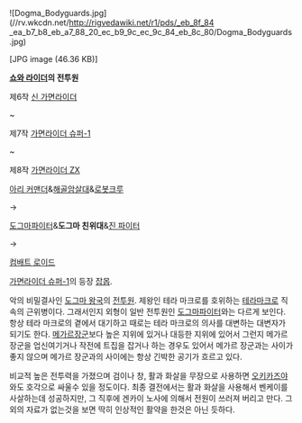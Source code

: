 ![Dogma_Bodyguards.jpg](//rv.wkcdn.net/http://rigvedawiki.net/r1/pds/_eb_8f_84
_ea_b7_b8_eb_a7_88_20_ec_b9_9c_ec_9c_84_eb_8c_80/Dogma_Bodyguards.jpg)

[JPG image (46.36 KB)]

  

**[쇼와 라이더](%EC%87%BC%EC%99%80%20%EB%9D%BC%EC%9D%B4%EB%8D%94.md)의 전투원**

제6작 [신 가면라이더](%EC%8B%A0%20%EA%B0%80%EB%A9%B4%EB%9D%BC%EC%9D%B4%EB%8D%94.md)

~

제7작 [가면라이더 슈퍼-1](%EA%B0%80%EB%A9%B4%EB%9D%BC%EC%9D%B4%EB%8D%94%20%EC%8A%88%ED%8D%BC-1.md)

~

제8작 [가면라이더 ZX](%EA%B0%80%EB%A9%B4%EB%9D%BC%EC%9D%B4%EB%8D%94%20ZX.md)

[아리 커맨더](%EC%95%84%EB%A6%AC%20%EC%BB%A4%EB%A7%A8%EB%8D%94.md)&[해골암살대](%ED%95%B4%EA%B3%A8%20%EC%95%94%EC%82%B4%EB%8C%80.md)&[로봇크루](%EB%A1%9C%EB%B4%87%20%ED%81%AC%EB%A3%A8.md)

→

[도그마파이터](%EB%8F%84%EA%B7%B8%EB%A7%88%20%ED%8C%8C%EC%9D%B4%ED%84%B0.md)&**도그마
친위대**&[진 파이터](%EC%A7%84%20%ED%8C%8C%EC%9D%B4%ED%84%B0.md)

→

[컴배트 로이드](%EC%BB%B4%EB%B0%B0%ED%8A%B8%20%EB%A1%9C%EC%9D%B4%EB%93%9C.md)

  
[가면라이더 슈퍼-1](%EA%B0%80%EB%A9%B4%EB%9D%BC%EC%9D%B4%EB%8D%94%20%EC%8A%88%ED%8D%BC-1.md)의 등장 [잡몹](%EC%9E%A1%EB%AA%B9.md).

악의 비밀결사인 [도그마 왕국](%EB%8F%84%EA%B7%B8%EB%A7%88%20%EC%99%95%EA%B5%AD.md)의
[전투원](%EC%A0%84%ED%88%AC%EC%9B%90#s-2.md). 제왕인 테라 마크로를 호위하는 [테라마크로](%ED%85%8C%EB%9D%BC%20%EB%A7%88%ED%81%AC%EB%A1%9C.md) 직속의 근위병이다. 그래서인지
외형이 일반 전투원인 [도그마파이터](%EB%8F%84%EA%B7%B8%EB%A7%88%20%ED%8C%8C%EC%9D%B4%ED%84%B0.md)와는 다르게
보인다. 항상 테라 마크로의 곁에서 대기하고 때로는 테라 마크로의 의사를 대변하는 대변자가 되기도 한다. [메가르장군](%EB%A9%94%EA%B0%80%EB%A5%B4%20%EC%9E%A5%EA%B5%B0.md)보다 높은 지위에 있거나 대등한
지위에 있어서 그런지 메가르 장군을 업신여기거나 작전에 트집을 잡거나 하는 경우도 있어서 메가르 장군과는 사이가 좋지 않으며 메가르 장군과의
사이에는 항상 긴박한 공기가 흐르고 있다.

비교적 높은 전투력을 가졌으며 검이나 창, 활과 화살을 무장으로 사용하면 [오키카즈야](%EC%98%A4%ED%82%A4%20%EC%B9%B4%EC%A6%88%EC%95%BC.md)와도 호각으로 싸울수 있을
정도이다. 최종 결전에서는 활과 화살을 사용해서 벤케이를 사살하는데 성공하지만, 그 직후에 겐카이 노사에 의해서 전원이 쓰러져 버리고 만다.
그외의 자료가 없는것을 보면 딱히 인상적인 활약을 한것은 아닌 듯하다.

